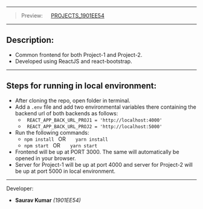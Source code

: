***
> Preview: &emsp; [PROJECTS_1901EE54](https://projects1901ee54.netlify.app/)
***
## Description:
* Common frontend for both Project-1 and Project-2.
* Developed using ReactJS and react-bootstrap.

---

## Steps for running in local environment:

*  After cloning the repo, open folder in terminal.
* Add a ```.env``` file and add two environmental variables there containing the backend url of both backends as follows:
    * ``` REACT_APP_BACK_URL_PROJ1 = 'http://localhost:4000'```
    * ``` REACT_APP_BACK_URL_PROJ2 = 'http://localhost:5000'```
* Run the following commands:
    * ```npm install ``` OR &nbsp; ```  yarn install``` 
    * ```npm start ``` OR &nbsp; ```  yarn start``` 
* Frontend will be up at PORT 3000. The same will automatically be opened in your browser.
* Server for Project-1 will be up at port 4000 and server for Project-2 will be up at port 5000 in local environment. 

---
Developer: 

* **Saurav Kumar** _(1901EE54)_